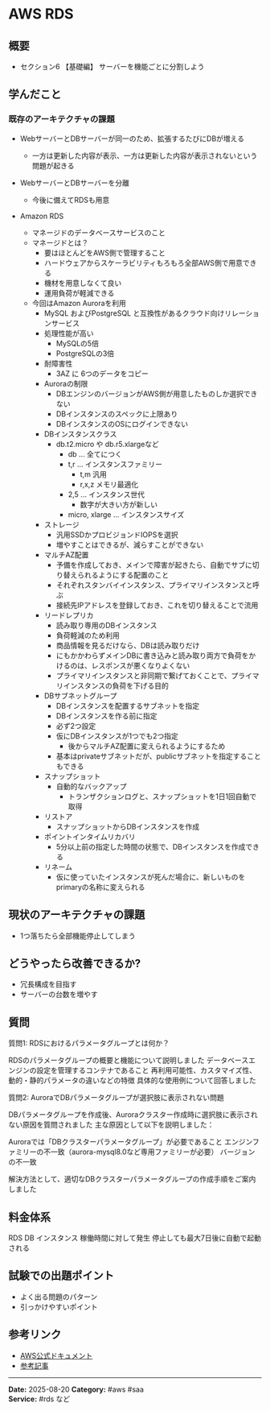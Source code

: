 # AWS RDS

## 概要

- セクション6 【基礎編】 サーバーを機能ごとに分割しよう

## 学んだこと

### 既存のアーキテクチャの課題

- WebサーバーとDBサーバーが同一のため、拡張するたびにDBが増える
  - 一方は更新した内容が表示、一方は更新した内容が表示されないという問題が起きる

- WebサーバーとDBサーバーを分離
  - 今後に備えてRDSも用意

- Amazon RDS
  - マネージドのデータベースサービスのこと
  - マネージドとは？
    - 要はほとんどをAWS側で管理すること
    - ハードウェアからスケーラビリティもろもろ全部AWS側で用意できる
    - 機材を用意しなくて良い
    - 運用負荷が軽減できる
  - 今回はAmazon Auroraを利用
    - MySQL およびPostgreSQL と互換性があるクラウド向けリレーションサービス
    - 処理性能が高い 
      - MySQLの5倍
      - PostgreSQLの3倍
    - 耐障害性
      - 3AZ に 6つのデータをコピー
    - Auroraの制限
      - DBエンジンのバージョンがAWS側が用意したものしか選択できない
      - DBインスタンスのスペックに上限あり
      - DBインスタンスのOSにログインできない
    - DBインスタンスクラス
      - db.t2.micro や db.r5.xlargeなど
        - db ... 全てにつく
        - t,r ... インスタンスファミリー
          - t,m 汎用
          - r,x,z メモリ最適化
        - 2,5 ... インスタンス世代
          - 数字が大きい方が新しい
        - micro, xlarge ... インスタンスサイズ
    - ストレージ
      - 汎用SSDかプロビジョンドIOPSを選択
      - 増やすことはできるが、減らすことができない
    - マルチAZ配置
      - 予備を作成しておき、メインで障害が起きたら、自動でサブに切り替えられるようにする配置のこと
      - それぞれスタンバイインスタンス、プライマリインスタンスと呼ぶ
      - 接続先IPアドレスを登録しておき、これを切り替えることで流用
    - リードレプリカ
      - 読み取り専用のDBインスタンス
      - 負荷軽減のため利用
      - 商品情報を見るだけなら、DBは読み取りだけ
      - にもかかわらずメインDBに書き込みと読み取り両方で負荷をかけるのは、レスポンスが悪くなりよくない
      - プライマリインスタンスと非同期で繋げておくことで、プライマリインスタンスの負荷を下げる目的
    - DBサブネットグループ
      - DBインスタンスを配置するサブネットを指定
      - DBインスタンスを作る前に指定
      - 必ず2つ設定
      - 仮にDBインスタンスが1つでも2つ指定
        - 後からマルチAZ配置に変えられるようにするため
      - 基本はprivateサブネットだが、publicサブネットを指定することもできる
    - スナップショット
      - 自動的なバックアップ
        - トランザクションログと、スナップショットを1日1回自動で取得
    - リストア
      - スナップショットからDBインスタンスを作成
    - ポイントインタイムリカバリ
      - 5分以上前の指定した時間の状態で、DBインスタンスを作成できる
    - リネーム
      - 仮に使っていたインスタンスが死んだ場合に、新しいものをprimaryの名称に変えられる

## 現状のアーキテクチャの課題

- 1つ落ちたら全部機能停止してしまう

## どうやったら改善できるか?

- 冗長構成を目指す
- サーバーの台数を増やす

## 質問

質問1: RDSにおけるパラメータグループとは何か？

RDSのパラメータグループの概要と機能について説明しました
データベースエンジンの設定を管理するコンテナであること
再利用可能性、カスタマイズ性、動的・静的パラメータの違いなどの特徴
具体的な使用例について回答しました

質問2: AuroraでDBパラメータグループが選択肢に表示されない問題

DBパラメータグループを作成後、Auroraクラスター作成時に選択肢に表示されない原因を質問されました
主な原因として以下を説明しました：

Auroraでは「DBクラスターパラメータグループ」が必要であること
エンジンファミリーの不一致（aurora-mysql8.0など専用ファミリーが必要）
バージョンの不一致


解決方法として、適切なDBクラスターパラメータグループの作成手順をご案内しました

## 料金体系

RDS DB インスタンス 稼働時間に対して発生
停止しても最大7日後に自動で起動される

## 試験での出題ポイント

- よく出る問題のパターン
- 引っかけやすいポイント

## 参考リンク

- [AWS公式ドキュメント](URL)
- [参考記事](URL)

---
**Date:** 2025-08-20
**Category:** #aws #saa  
**Service:** #rds など
